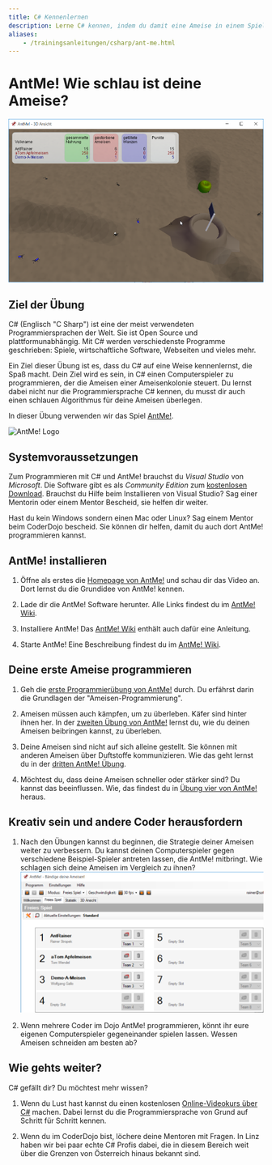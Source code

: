 ```yaml
---
title: C# Kennenlernen
description: Lerne C# kennen, indem du damit eine Ameise in einem Spiel steuerst 
aliases:
    - /trainingsanleitungen/csharp/ant-me.html
---
```


# AntMe! Wie schlau ist deine Ameise?

![AntMe!](img/antme-screenshot.png)

## Ziel der Übung

C# (Englisch "C Sharp") ist eine der meist verwendeten Programmiersprachen der Welt. Sie ist Open Source und plattformunabhängig. Mit C# werden verschiedenste Programme geschrieben: Spiele, wirtschaftliche Software, Webseiten und vieles mehr.

Ein Ziel dieser Übung ist es, dass du C# auf eine Weise kennenlernst, die Spaß macht. Dein Ziel wird es sein, in C# einen Computerspieler zu programmieren, der die Ameisen einer Ameisenkolonie steuert. Du lernst dabei nicht nur die Programmiersprache C# kennen, du musst dir auch einen schlauen Algorithmus für deine Ameisen überlegen.

In dieser Übung verwenden wir das Spiel [AntMe!](http://www.antme.net/de/).  

![AntMe! Logo](http://www.antme.net/wp-content/themes/antme/img/logo.png)

## Systemvoraussetzungen

Zum Programmieren mit C# und AntMe! brauchst du *Visual Studio* von *Microsoft*. Die Software gibt es als *Community Edition* zum [kostenlosen Download](http://www.visualstudio.com/de-de/downloads/download-visual-studio-vs.aspx). Brauchst du Hilfe beim Installieren von Visual Studio? Sag einer Mentorin oder einem Mentor Bescheid, sie helfen dir weiter.

Hast du kein Windows sondern einen Mac oder Linux? Sag einem Mentor beim CoderDojo bescheid. Sie können dir helfen, damit du auch dort AntMe! programmieren kannst.

## AntMe! installieren

1. Öffne als erstes die [Homepage von AntMe!](http://www.antme.net/de/) und schau dir das Video an. Dort lernst du die Grundidee von AntMe! kennen.

2. Lade dir die AntMe! Software herunter. Alle Links findest du im [AntMe! Wiki](http://wiki.antme.net/de/Lektion1).

3. Installiere AntMe! Das [AntMe! Wiki](http://wiki.antme.net/de/Lektion2) enthält auch dafür eine Anleitung. 

3. Starte AntMe! Eine Beschreibung findest du im [AntMe! Wiki](http://wiki.antme.net/de/Lektion3).

## Deine erste Ameise programmieren

1. Geh die [erste Programmierübung von AntMe!](http://wiki.antme.net/de/Lektion4) durch. Du erfährst darin die Grundlagen der "Ameisen-Programmierung".

2. Ameisen müssen auch kämpfen, um zu überleben. Käfer sind hinter ihnen her. In der [zweiten Übung von AntMe!](http://wiki.antme.net/de/Lektion5) lernst du, wie du deinen Ameisen beibringen kannst, zu überleben.

3. Deine Ameisen sind nicht auf sich alleine gestellt. Sie können mit anderen Ameisen über Duftstoffe kommunizieren. Wie das geht lernst du in der [dritten AntMe! Übung](http://wiki.antme.net/de/Lektion6).

4. Möchtest du, dass deine Ameisen schneller oder stärker sind? Du kannst das beeinflussen. Wie, das findest du in [Übung vier von AntMe!](http://wiki.antme.net/de/Lektion7) heraus.

## Kreativ sein und andere Coder herausfordern

1. Nach den Übungen kannst du beginnen, die Strategie deiner Ameisen weiter zu verbessern. Du kannst deinen Computerspieler gegen verschiedene Beispiel-Spieler antreten lassen, die AntMe! mitbringt. Wie schlagen sich deine Ameisen im Vergleich zu ihnen?<br/>
![Mehrere Computerspieler gleichzeitig](img/mehrere-spieler-vergleichen.png)

2. Wenn mehrere Coder im Dojo AntMe! programmieren, könnt ihr eure eigenen Computerspieler gegeneinander spielen lassen. Wessen Ameisen schneiden am besten ab?

## Wie gehts weiter?

C# gefällt dir? Du möchtest mehr wissen?

1. Wenn du Lust hast kannst du einen kostenlosen [Online-Videokurs über C#](https://mva.microsoft.com/de-de/training-courses/programmieren-f-r-beginner-mit-c--10140?l=JqnuG5A6_9704984382) machen. Dabei lernst du die Programmiersprache von Grund auf Schritt für Schritt kennen.

2. Wenn du im CoderDojo bist, löchere deine Mentoren mit Fragen. In Linz haben wir bei paar echte C# Profis dabei, die in diesem Bereich weit über die Grenzen von Österreich hinaus bekannt sind.
